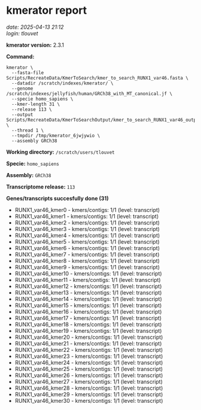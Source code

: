 # kmerator report
*date: 2025-04-13 21:12*  
*login: tlouvet*

**kmerator version:** 2.3.1

**Command:**

```
kmerator \
  --fasta-file Scripts/RecreateData/KmerToSearch/kmer_to_search_RUNX1_var46.fasta \
  --datadir /scratch/indexes/kmerator/ \
  --genome /scratch/indexes/jellyfish/human/GRCh38_with_MT_canonical.jf \
  --specie homo_sapiens \
  --kmer-length 31 \
  --release 113 \
  --output Scripts/RecreateData/KmerToSearchOutput/kmer_to_search_RUNX1_var46_output \
  --thread 1 \
  --tmpdir /tmp/kmerator_6jwjywio \
  --assembly GRCh38
```

**Working directory:** `/scratch/users/tlouvet`

**Specie:** `homo_sapiens`

**Assembly:** `GRCh38`

**Transcriptome release:** `113`

**Genes/transcripts succesfully done (31)**

- RUNX1_var46_kmer0 - kmers/contigs: 1/1 (level: transcript)
- RUNX1_var46_kmer1 - kmers/contigs: 1/1 (level: transcript)
- RUNX1_var46_kmer2 - kmers/contigs: 1/1 (level: transcript)
- RUNX1_var46_kmer3 - kmers/contigs: 1/1 (level: transcript)
- RUNX1_var46_kmer4 - kmers/contigs: 1/1 (level: transcript)
- RUNX1_var46_kmer5 - kmers/contigs: 1/1 (level: transcript)
- RUNX1_var46_kmer6 - kmers/contigs: 1/1 (level: transcript)
- RUNX1_var46_kmer7 - kmers/contigs: 1/1 (level: transcript)
- RUNX1_var46_kmer8 - kmers/contigs: 1/1 (level: transcript)
- RUNX1_var46_kmer9 - kmers/contigs: 1/1 (level: transcript)
- RUNX1_var46_kmer10 - kmers/contigs: 1/1 (level: transcript)
- RUNX1_var46_kmer11 - kmers/contigs: 1/1 (level: transcript)
- RUNX1_var46_kmer12 - kmers/contigs: 1/1 (level: transcript)
- RUNX1_var46_kmer13 - kmers/contigs: 1/1 (level: transcript)
- RUNX1_var46_kmer14 - kmers/contigs: 1/1 (level: transcript)
- RUNX1_var46_kmer15 - kmers/contigs: 1/1 (level: transcript)
- RUNX1_var46_kmer16 - kmers/contigs: 1/1 (level: transcript)
- RUNX1_var46_kmer17 - kmers/contigs: 1/1 (level: transcript)
- RUNX1_var46_kmer18 - kmers/contigs: 1/1 (level: transcript)
- RUNX1_var46_kmer19 - kmers/contigs: 1/1 (level: transcript)
- RUNX1_var46_kmer20 - kmers/contigs: 1/1 (level: transcript)
- RUNX1_var46_kmer21 - kmers/contigs: 1/1 (level: transcript)
- RUNX1_var46_kmer22 - kmers/contigs: 1/1 (level: transcript)
- RUNX1_var46_kmer23 - kmers/contigs: 1/1 (level: transcript)
- RUNX1_var46_kmer24 - kmers/contigs: 1/1 (level: transcript)
- RUNX1_var46_kmer25 - kmers/contigs: 1/1 (level: transcript)
- RUNX1_var46_kmer26 - kmers/contigs: 1/1 (level: transcript)
- RUNX1_var46_kmer27 - kmers/contigs: 1/1 (level: transcript)
- RUNX1_var46_kmer28 - kmers/contigs: 1/1 (level: transcript)
- RUNX1_var46_kmer29 - kmers/contigs: 1/1 (level: transcript)
- RUNX1_var46_kmer30 - kmers/contigs: 1/1 (level: transcript)

